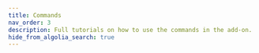 ```yaml
---
title: Commands
nav_order: 3
description: Full tutorials on how to use the commands in the add-on.
hide_from_algolia_search: true
---
```

